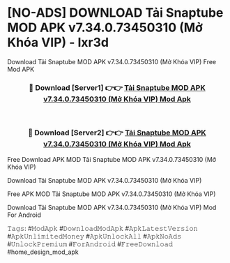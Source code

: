 # [NO-ADS] DOWNLOAD Tải Snaptube MOD APK v7.34.0.73450310 (Mở Khóa VIP) - lxr3d
Download Tải Snaptube MOD APK v7.34.0.73450310 (Mở Khóa VIP) Free Mod APK

<div align="center">
<h3>🔴 Download [Server1] 👉👉 <a href="https://apk-comot.site?title=Tải_Snaptube_MOD_APK_v7.34.0.73450310_(Mở_Khóa_VIP)">Tải Snaptube MOD APK v7.34.0.73450310 (Mở Khóa VIP) Mod Apk</a></h3><br>

<h3>🔴 Download [Server2] 👉👉 <a href="https://apk-comot.site?title=Tải_Snaptube_MOD_APK_v7.34.0.73450310_(Mở_Khóa_VIP)">Tải Snaptube MOD APK v7.34.0.73450310 (Mở Khóa VIP) Mod Apk</a></h3>
</div>


Free Download APK MOD Tải Snaptube MOD APK v7.34.0.73450310 (Mở Khóa VIP)

Download Tải Snaptube MOD APK v7.34.0.73450310 (Mở Khóa VIP) 

Free APK MOD Tải Snaptube MOD APK v7.34.0.73450310 (Mở Khóa VIP) 

Download Tải Snaptube MOD APK v7.34.0.73450310 (Mở Khóa VIP) Mod For Android

𝚃𝚊𝚐𝚜: #𝙼𝚘𝚍𝙰𝚙𝚔 #𝙳𝚘𝚠𝚗𝚕𝚘𝚊𝚍𝙼𝚘𝚍𝙰𝚙𝚔 #𝙰𝚙𝚔𝙻𝚊𝚝𝚎𝚜𝚝𝚅𝚎𝚛𝚜𝚒𝚘𝚗 #𝙰𝚙𝚔𝚄𝚗𝚕𝚒𝚖𝚒𝚝𝚎𝚍𝙼𝚘𝚗𝚎𝚢 #𝙰𝚙𝚔𝚄𝚗𝚕𝚘𝚌𝚔𝙰𝚕𝚕 #𝙰𝚙𝚔𝙽𝚘𝙰𝚍𝚜 #𝚄𝚗𝚕𝚘𝚌𝚔𝙿𝚛𝚎𝚖𝚒𝚞𝚖 #𝙵𝚘𝚛𝙰𝚗𝚍𝚛𝚘𝚒𝚍 #𝙵𝚛𝚎𝚎𝙳𝚘𝚠𝚗𝚕𝚘𝚊𝚍 #home_design_mod_apk